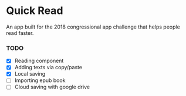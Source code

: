 # Quick Read

An app built for the 2018 congressional app challenge that helps people read faster.

### TODO
- [X] Reading component
- [X] Adding texts via copy/paste
- [X] Local saving
- [ ] Importing epub book
- [ ] Cloud saving with google drive
